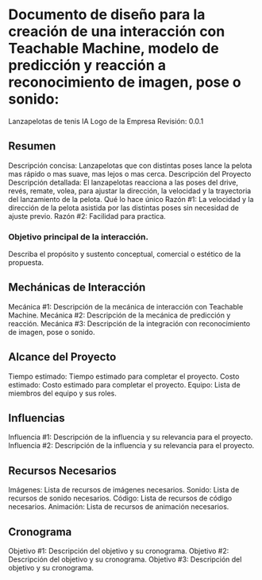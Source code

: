 # Documento de diseño para la creación de una interacción con Teachable Machine, modelo de predicción y reacción a reconocimiento de imagen, pose o sonido:

Lanzapelotas de tenis IA
Logo de la Empresa
Revisión: 0.0.1

## Resumen
Descripción concisa: Lanzapelotas que con distintas poses lance la pelota mas rápido o mas suave, mas lejos o mas cerca.
Descripción del Proyecto
Descripción detallada: El lanzapelotas reacciona a las poses del drive, revés, remate, volea, para ajustar la dirección, la velocidad y la trayectoria del lanzamiento de la pelota.
Qué lo hace único
Razón #1: La velocidad y la dirección de la pelota asistida por las distintas poses sin necesidad de ajuste previo.
Razón #2: Facilidad para practica.

### Objetivo principal de la interacción.
Describa el propósito y sustento conceptual, comercial o estético de la propuesta.

## Mechánicas de Interacción
Mecánica #1: Descripción de la mecánica de interacción con Teachable Machine.
Mecánica #2: Descripción de la mecánica de predicción y reacción.
Mecánica #3: Descripción de la integración con reconocimiento de imagen, pose o sonido.

## Alcance del Proyecto
Tiempo estimado: Tiempo estimado para completar el proyecto.
Costo estimado: Costo estimado para completar el proyecto.
Equipo: Lista de miembros del equipo y sus roles.

## Influencias
Influencia #1: Descripción de la influencia y su relevancia para el proyecto.
Influencia #2: Descripción de la influencia y su relevancia para el proyecto.

## Recursos Necesarios
Imágenes: Lista de recursos de imágenes necesarios.
Sonido: Lista de recursos de sonido necesarios.
Código: Lista de recursos de código necesarios.
Animación: Lista de recursos de animación necesarios.

## Cronograma
Objetivo #1: Descripción del objetivo y su cronograma.
Objetivo #2: Descripción del objetivo y su cronograma.
Objetivo #3: Descripción del objetivo y su cronograma.

